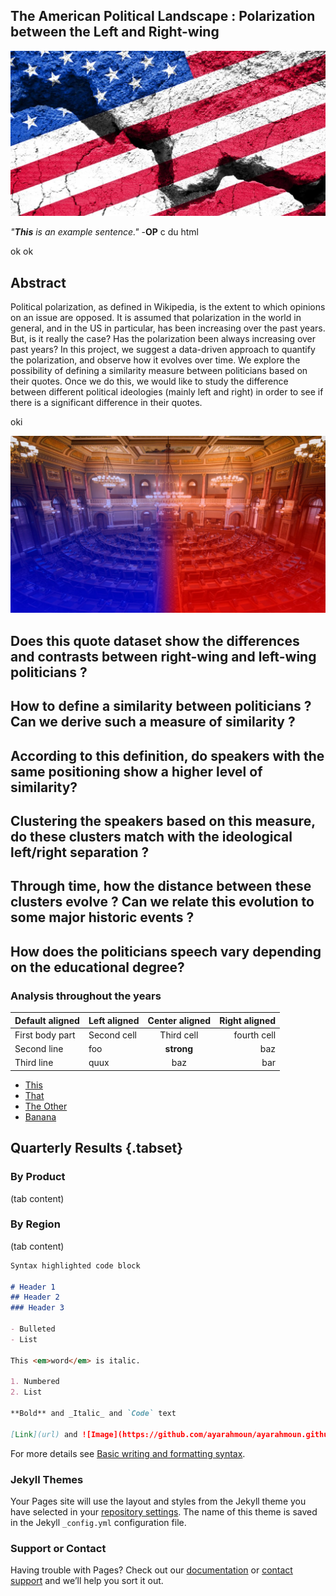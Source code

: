 ## The American Political Landscape : Polarization between the Left and Right-wing

![Image](usflag.JPG)

<em>"<strong>This</strong> is an example sentence."</em> -<strong>OP</strong> c du html 

ok ok 

## Abstract

Political polarization, as defined in Wikipedia, is the extent to which opinions on an issue are opposed. It is assumed that polarization in the world in general, and in the US in particular, has been increasing over the past years. But, is it really the case? Has the polarization been always increasing over past years? In this project, we suggest a data-driven approach to quantify the polarization, and observe how it evolves over time. We explore the possibility of defining a similarity measure between politicians based on their quotes. Once we do this, we would like to study the difference between different political ideologies (mainly left and right) in order to see if there is a significant difference in their quotes.

oki

![Image](left_right.JPG)

## Does this quote dataset show the differences and contrasts between right-wing and left-wing politicians ?
## How to define a similarity between politicians ? Can we derive such a measure of similarity ?
## According to this definition, do speakers with the same positioning show a higher level of similarity?
## Clustering the speakers based on this measure, do these clusters match with the ideological left/right separation ?
## Through time, how the distance between these clusters evolve ? Can we relate this evolution to some major historic events ?
## How does the politicians speech vary depending on the educational degree?

### Analysis throughout the years 

| Default aligned | Left aligned | Center aligned  | Right aligned  |
|-----------------|:-------------|:---------------:|---------------:|
| First body part | Second cell  | Third cell      | fourth cell    |
| Second line     | foo          | **strong**      | baz            |
| Third line      | quux         | baz             | bar            |



<nav>
    <ul>
        <li><a href="this.html">This</a></li>
        <li id="selected"><a href="that.html">That</a></li>
        <li><a href="theOther.html">The Other</a></li>
        <li><a href="banana.html">Banana</a></li>
    </ul>
</nav>

## Quarterly Results {.tabset}

### By Product

(tab content)

### By Region

(tab content)

```markdown
Syntax highlighted code block

# Header 1
## Header 2
### Header 3

- Bulleted
- List

This <em>word</em> is italic.

1. Numbered
2. List

**Bold** and _Italic_ and `Code` text

[Link](url) and ![Image](https://github.com/ayarahmoun/ayarahmoun.github.io/blob/main/iStock-607610082.jpeg)
```

For more details see [Basic writing and formatting syntax](https://docs.github.com/en/github/writing-on-github/getting-started-with-writing-and-formatting-on-github/basic-writing-and-formatting-syntax).

### Jekyll Themes

Your Pages site will use the layout and styles from the Jekyll theme you have selected in your [repository settings](https://github.com/ayarahmoun/ayarahmoun.github.io/settings/pages). The name of this theme is saved in the Jekyll `_config.yml` configuration file.

### Support or Contact

Having trouble with Pages? Check out our [documentation](https://docs.github.com/categories/github-pages-basics/) or [contact support](https://support.github.com/contact) and we’ll help you sort it out.
